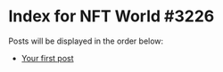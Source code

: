# Index for NFT World #3226
Posts will be displayed in the order below:

- [Your first post](./001-first.md)

